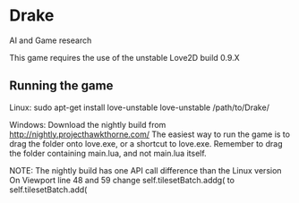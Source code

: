 Drake
=====

AI and Game research

This game requires the use of the unstable Love2D build 0.9.X

Running the game
----------------

Linux:
sudo apt-get install love-unstable
love-unstable /path/to/Drake/

Windows:
Download the nightly build from http://nightly.projecthawkthorne.com/
The easiest way to run the game is to drag the folder onto love.exe, or a shortcut to love.exe. Remember to drag the folder containing main.lua, and not main.lua itself.

NOTE: The nightly build has one API call difference than the Linux version
On Viewport line 48 and 59 change self.tilesetBatch.addg( to self.tilesetBatch.add(
